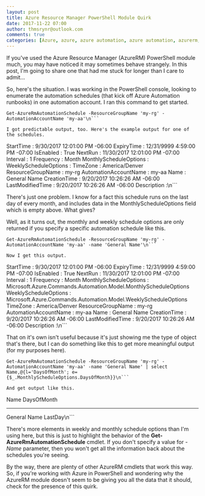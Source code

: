 ```yaml
---
layout: post
title: Azure Resource Manager PowerShell Module Quirk
date: 2017-11-22 07:00
author: thmsrynr@outlook.com
comments: true
categories: [Azure, azure, azure automation, azure automation, azurerm, PowerShell, powershell]
---
```

If you've used the Azure Resource Manager (AzureRM) PowerShell module much, you may have noticed it may sometimes behave strangely. In this post, I'm going to share one that had me stuck for longer than I care to admit...

<!--more-->

So, here's the situation. I was working in the PowerShell console, looking to enumerate the automation schedules (that kick off Azure Automation runbooks) in one automation account. I ran this command to get started.

```
Get-AzureRmAutomationSchedule -ResourceGroupName 'my-rg' -AutomationAccountName 'my-aa'\n```

I got predictable output, too. Here's the example output for one of the schedules.

```
StartTime              : 9/30/2017 12:01:00 PM -06:00
ExpiryTime             : 12/31/9999 4:59:00 PM -07:00
IsEnabled              : True
NextRun                : 11/30/2017 12:01:00 PM -07:00
Interval               : 1
Frequency              : Month
MonthlyScheduleOptions :
WeeklyScheduleOptions  :
TimeZone               : America/Denver
ResourceGroupName      : my-rg
AutomationAccountName  : my-aa
Name                   : General Name
CreationTime           : 9/20/2017 10:26:26 AM -06:00
LastModifiedTime       : 9/20/2017 10:26:26 AM -06:00
Description            :\n```

There's just one problem. I know for a fact this schedule runs on the last day of every month, and includes data in the MonthlyScheduleOptions field which is empty above. What gives?

Well, as it turns out, the monthly and weekly schedule options are only returned if you specify a specific automation schedule like this.

```
Get-AzureRmAutomationSchedule -ResourceGroupName 'my-rg' -AutomationAccountName 'my-aa' -name 'General Name'\n```

Now I get this output.

```
StartTime              : 9/30/2017 12:01:00 PM -06:00
ExpiryTime             : 12/31/9999 4:59:00 PM -07:00
IsEnabled              : True
NextRun                : 11/30/2017 12:01:00 PM -07:00
Interval               : 1
Frequency              : Month
MonthlyScheduleOptions : Microsoft.Azure.Commands.Automation.Model.MonthlyScheduleOptions
WeeklyScheduleOptions  : Microsoft.Azure.Commands.Automation.Model.WeeklyScheduleOptions
TimeZone               : America/Denver
ResourceGroupName      : my-rg
AutomationAccountName  : my-aa
Name                   : General Name
CreationTime           : 9/20/2017 10:26:26 AM -06:00
LastModifiedTime       : 9/20/2017 10:26:26 AM -06:00
Description            :\n```

That on it's own isn't useful because it's just showing me the type of object that's there, but I can do something like this to get more meaningful output (for my purposes here).

```
Get-AzureRmAutomationSchedule -ResourceGroupName 'my-rg' -AutomationAccountName 'my-aa' -name 'General Name' | select Name,@{l='DaysOfMonth'; e={$_.MonthlyScheduleOptions.DaysOfMonth}}\n```

And get output like this.

```
Name                     DaysOfMonth
----                     -----------
General Name             LastDay\n```

There's more elements in weekly and monthly schedule options than I'm using here, but this is just to highlight the behavior of the <strong>Get-AzureRmAutomationSchedule</strong> cmdlet. If you don't specify a value for <em>-Name</em> parameter, then you won't get all the information back about the schedules you're seeing.

By the way, there are plenty of other AzureRM cmdlets that work this way. So, if you're working with Azure in PowerShell and wondering why the AzureRM module doesn't seem to be giving you all the data that it should, check for the presence of this quirk.
